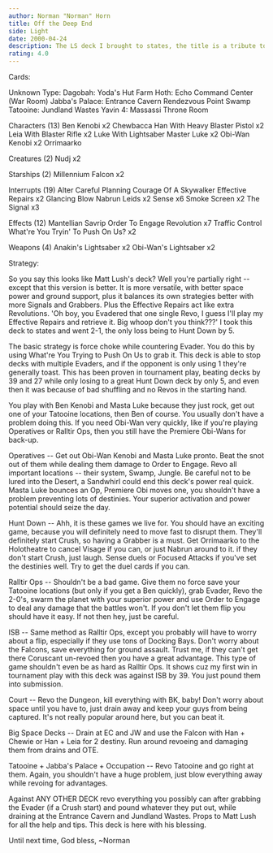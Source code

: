 ```yaml
---
author: Norman "Norman" Horn
title: Off the Deep End
side: Light
date: 2000-04-24
description: The LS deck I brought to states, the title is a tribute to Weird Al Yankovic.  A Throne Room Revo deck that is built to counter everything.
rating: 4.0
---
```

Cards: 


Unknown Type:
Dagobah: Yoda's Hut
Farm
Hoth: Echo Command Center (War Room)
Jabba's Palace: Entrance Cavern
Rendezvous Point
Swamp
Tatooine: Jundland Wastes
Yavin 4: Massassi Throne Room

Characters (13)
Ben Kenobi  x2
Chewbacca
Han With Heavy Blaster Pistol  x2
Leia With Blaster Rifle  x2
Luke With Lightsaber
Master Luke  x2
Obi-Wan Kenobi	x2
Orrimaarko

Creatures (2)
Nudj  x2

Starships (2)
Millennium Falcon  x2

Interrupts (19)
Alter
Careful Planning
Courage Of A Skywalker
Effective Repairs  x2
Glancing Blow
Nabrun Leids  x2
Sense  x6
Smoke Screen  x2
The Signal  x3

Effects (12)
Mantellian Savrip
Order To Engage
Revolution  x7
Traffic Control
What're You Tryin' To Push On Us?  x2

Weapons (4)
Anakin's Lightsaber  x2
Obi-Wan's Lightsaber  x2


Strategy: 

So you say this looks like Matt Lush's deck?  Well you're partially right -- except that this version is better.  It is more versatile, with better space power and ground support, plus it balances its own strategies better with more Signals and Grabbers.  Plus the Effective Repairs act like extra Revolutions.  'Oh boy, you Evadered that one single Revo, I guess I'll play my Effective Repairs and retrieve it.  Big whoop don't you think???'  I took this deck to states and went 2-1, the only loss being to Hunt Down by 5.

The basic strategy is force choke while countering Evader.  You do this by using What're You Trying to Push On Us to grab it.	This deck is able to stop decks with multiple Evaders, and if the opponent is only using 1 they're generally toast.  This has been proven in tournament play, beating decks by 39 and 27 while only losing to a great Hunt Down deck by only 5, and even then it was because of bad shuffling and no Revos in the starting hand.

You play with Ben Kenobi and Masta Luke because they just rock, get out one of your Tatooine locations, then Ben of course.  You usually don't have a problem doing this.  If you need Obi-Wan very quickly, like if you're playing Operatives or Ralltir Ops, then you still have the Premiere Obi-Wans for back-up.

Operatives -- Get out Obi-Wan Kenobi and Masta Luke pronto.  Beat the snot out of them while dealing them damage to Order to Engage.  Revo all important locations -- their system, Swamp, Jungle.  Be careful not to be lured into the Desert, a Sandwhirl could end this deck's power real quick.  Masta Luke bounces an Op, Premiere Obi moves one, you shouldn't have a problem preventing lots of destinies.  Your superior activation and power potential should seize the day.

Hunt Down -- Ahh, it is these games we live for.  You should have an exciting game, because you will definitely need to move fast to disrupt them.  They'll definitely start Crush, so having a Grabber is a must.  Get Orrimaarko to the Holotheatre to cancel Visage if you can, or just Nabrun around to it.  if they don't start Crush, just laugh.  Sense duels or Focused Attacks if you've set the destinies well.  Try to get the duel cards if you can.

Ralltir Ops -- Shouldn't be a bad game.  Give them no force save your Tatooine locations (but only if you get a Ben quickly), grab Evader, Revo the 2-0's, swarm the planet with your superior power and use Order to Engage to deal any damage that the battles won't.  If you don't let them flip you should have it easy.  If not then hey, just be careful.

ISB -- Same method as Ralltir Ops, except you probably will have to worry about a flip, especially if they use tons of Docking Bays.  Don't worry about the Falcons, save everything for ground assault.  Trust me, if they can't get there Coruscant un-revoed then you have a great advantage.  This type of game shouldn't even be as hard as Ralltir Ops.  It shows cuz my first win in tournament play with this deck was against ISB by 39.  You just pound them into submission.

Court -- Revo the Dungeon, kill everything with BK, baby!  Don't worry about space until you have to, just drain away and keep your guys from being captured.	It's not really popular around here, but you can beat it.

Big Space Decks -- Drain at EC and JW and use the Falcon with Han + Chewie or Han + Leia for 2 destiny.  Run around revoeing and damaging them from drains and OTE.

Tatooine + Jabba's Palace + Occupation -- Revo Tatooine and go right at them.	Again, you shouldn't have a huge problem, just blow everything away while revoing for advantages.

Against ANY OTHER DECK revo everything you possibly can after grabbing the Evader (if a Crush start) and pound whatever they put out, while draining at the Entrance Cavern and Jundland Wastes.  Props to Matt Lush for all the help and tips.  This deck is here with his blessing.

Until next time, God bless,
~Norman
